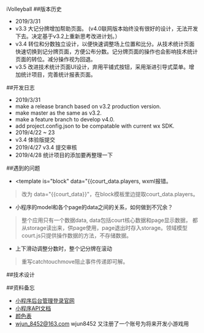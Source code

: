 iVolleyball
##版本历史
* 2019/3/31
 * v3.3 大记分牌增加帮助页面。 (v4.0联网版本始终没有很好的设计，无法开发下去。决定基于v3.2上重新思考改进计划。）
 * v3.4 转位和分数独立设计，以便快速调整场上位置和比分。从技术统计页面快速切换到记分牌页面，方便公布分数。记分牌页面的操作也会影响技术统计页面的转位。减分操作视为回退。
 * v3.5 改进技术统计页面UI设计，弃用平铺式按钮，采用渐进引导式菜单。增加统计项目，完善统计报表页面。



##开发日志
* 2019/3/31
 *  make a release branch based on v3.2 production version. 
 *  make master as the same as v3.2.
 *  make a feature branch to develop v4.0.
 *  add project.config.json to be compatable with current wx SDK. 
* 2019/4/22 ~ 23
 * v3.4 体验版提交
* 2019/4/27 v3.4 提交审核
* 2019/4/28 统计项目的添加要再整理一下

##遇到的问题
 *  <template is="block" data="{{court_data.players, wxml报错。
 
 > 改为 data="{{court_data}}"，在block模板里边提取court\_data.players。  
 *  小程序的model和各个page的data之间的关系，如何做到不冗余？
 >  整个应用只有一个数据data, data包括court核心数据和page显示数据， 都从storage读出来，供page使用，page退出时存入storage。领域模型court.js只提供操作数据的方法，不存储数据。
 *  上下滑动调整分数时，整个记分牌在滚动
 > 重写catchtouchmove阻止事件传递即可解。


##技术设计



##资料备忘
* [小程序后台管理登录官网](https://www.baidu.com/link?url=DuxXY5RsJFcLbBph98MrzsMQGqSuMHZONFA5u7NQQErQ2R_WfdlQEXtmmkVbE5Pd&wd=&eqid=d016a72500127c27000000035ca0c74d)
* [小程序API文档](https://developers.weixin.qq.com/miniprogram/dev/api/)
* [颜色表](http://www.w3school.com.cn/cssref/css_colors.asp)
* wjun_8452@163.com wjun8452 又注册了一个账号为将来开发小游戏用